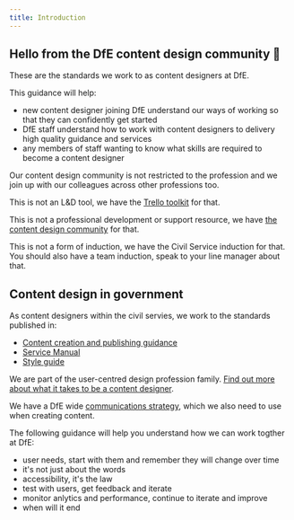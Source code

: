 ```yaml
---
title: Introduction
---
```


## Hello from the DfE content design community 🎉

These are the standards we work to as content designers at DfE. 

This guidance will help:

* new content designer joining DfE understand our ways of working so that they can confidently get started
* DfE staff understand how to work with content designers to delivery high quality guidance and services
* any members of staff wanting to know what skills are required to become a content designer

Our content design community is not restricted to the profession and we join up with our colleagues across other professions too.

This is not an L&D tool, we have the [Trello toolkit](https://trello.com/b/DwkYOqDi/content-design-toolkit-in-beta) for that. 

This is not a professional development or support resource, we have [the content design community](https://trello.com/b/lsijeDj5/dfe-content-designers-community) for that. 

This is not a form of induction, we have the Civil Service induction for that. You should also have a team induction, speak to your line manager about that.

## Content design in government

As content designers within the civil servies, we work to the standards published in: 

* [Content creation and publishing guidance](https://www.gov.uk/guidance/content-designer)
* [Service Manual](https://www.gov.uk/service-manual)
* [Style guide](https://www.gov.uk/guidance/style-guide/a-to-z-of-gov-uk-style)

We are part of the user-centred design profession family. [Find out more about what it takes to be a content designer](https://www.gov.uk/guidance/content-designer).

We have a DfE wide [communications strategy](https://educationgovuk.sharepoint.com/sites/how-do-i/SitePages/communications-dfe-govuk-content-strategy.aspx), which we also need to use when creating content. 

The following guidance will help you understand how we can work togther at DfE:

* user needs, start with them and remember they will change over time
* it's not just about the words
* accessibility, it's the law
* test with users, get feedback and iterate
* monitor anlytics and performance, continue to iterate and improve
* when will it end

